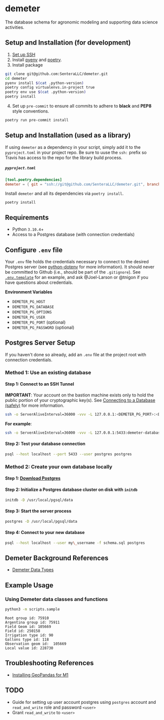 # demeter

The database schema for agronomic modeling and supporting data science activities.

## Setup and Installation (for development)
1) [Set up SSH](https://github.com/SenteraLLC/install-instructions/blob/master/ssh_setup.md)
2) Install [pyenv](https://github.com/SenteraLLC/install-instructions/blob/master/pyenv.md) and [poetry](https://python-poetry.org/docs/#installation).
3) Install package
``` bash
git clone git@github.com:SenteraLLC/demeter.git
cd demeter
pyenv install $(cat .python-version)
poetry config virtualenvs.in-project true
poetry env use $(cat .python-version)
poetry install
```
4) Set up `pre-commit` to ensure all commits to adhere to **black** and **PEP8** style conventions.
``` bash
poetry run pre-commit install
```

## Setup and Installation (used as a library)
If using `demeter` as a dependency in your script, simply add it to the `pyproject.toml` in your project repo. Be sure to uuse the `ssh:` prefix so Travis has access to the repo for the library build process.

<h5 a><strong><code>pyproject.toml</code></strong></h5>

``` toml
[tool.poetry.dependencies]
demeter = { git = "ssh://git@github.com/SenteraLLC/demeter.git", branch = "main"}
```

Install `demeter` and all its dependencies via `poetry install`.

``` console
poetry install
```

## Requirements
- Python `3.10.4`+
- Access to a Postgres database (with connection credentials)

## Configure `.env` file
Your `.env` file holds the credentials necessary to connect to the desired Postgres server (see [python-dotenv](https://github.com/theskumar/python-dotenv) for more information). It should never be committed to Github (i.e., should be part of the `.gitignore`). See [`.env.template`](https://github.com/SenteraLLC/demeter/blob/main/.env.template) for an example, and ask @Joel-Larson or @tnigon if you have questions about credentials.

**Environment Variables**
- `DEMETER_PG_HOST`
- `DEMETER_PG_DATABASE`
- `DEMETER_PG_OPTIONS`
- `DEMETER_PG_USER`
- `DEMETER_PG_PORT` (optional)
- `DEMETER_PG_PASSWORD` (optional)


## Postgres Server Setup
If you haven't done so already, add an `.env` file at the project root with connection credentials.

### Method 1: Use an existing database

#### Step 1: Connect to an SSH Tunnel
**IMPORTANT**: Your account on the bastion machine exists only to hold the public portion of your cryptographic key(s). See [Connecting to a Database (safely)](https://sentera.atlassian.net/wiki/spaces/GML/pages/3173416965/Connecting+to+a+Database+safely#The-General-Problem) for more information.

``` bash
ssh -o ServerAliveInterval=36000 -vvv -L 127.0.0.1:<DEMETER_PG_PORT>:<DATABASE_NAME>:<SSH_PORT><AWS_ANALYTICS_BASTION_USERNAME>@<SSH_HOST>
```

**For example**:

``` bash
ssh -o ServerAliveInterval=36000 -vvv -L 127.0.0.1:5433:demeter-database.cbqzrf0bsec9.us-east-1.rds.amazonaws.com:5432 myname@bastion-lt-lb-369902c3f6e57f00.elb.us-east-1.amazonaws.com
```

#### Step 2: Test your database connection
``` bash
psql --host localhost --port 5433 --user postgres postgres
```

### Method 2: Create your own database locally
#### Step 1: [Download Postgres](https://www.postgresql.org/download/)
#### Step 2: Initialize a Postgres database cluster on disk with `initdb`
``` bash
initdb -D /usr/local/pgsql/data
```

#### Step 3: Start the server process
``` bash
postgres -D /usr/local/pgsql/data
```

#### Step 4: Connect to your new database
``` bash
psql --host localhost --user my\_username -f schema.sql postgres
```

## Demeter Background References
- [Demeter Data Types](https://sentera.atlassian.net/wiki/spaces/GML/pages/3172270107/Demeter+Data+Types+use+this)

## Example Usage

### Using Demeter data classes and functions

``` bash
python3 -m scripts.sample
```

```
Root group id: 75910
Argentina group id: 75911
Field Geom id: 105669
Field id: 250158
Irrigation type id: 90
Gallons type id: 118
Observation geom id:  105669
Local value id: 228730
```

## Troubleshooting References
- [Installing GeoPandas for M1](https://stackoverflow.com/questions/71137617/error-installing-geopandas-in-python-on-mac-m1)

## TODO
- Guide for setting up user account postgres using `postgres` account and `read_and_write` role and password `<user>`
- Grant `read_and_write` to `<user>`